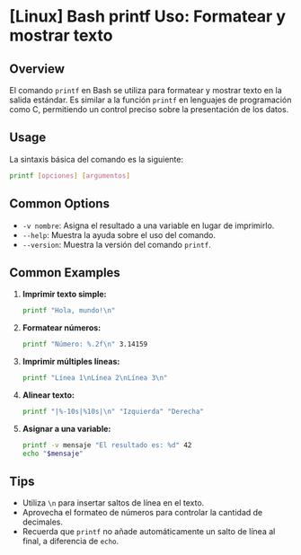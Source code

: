 # [Linux] Bash printf Uso: Formatear y mostrar texto

## Overview
El comando `printf` en Bash se utiliza para formatear y mostrar texto en la salida estándar. Es similar a la función `printf` en lenguajes de programación como C, permitiendo un control preciso sobre la presentación de los datos.

## Usage
La sintaxis básica del comando es la siguiente:

```bash
printf [opciones] [argumentos]
```

## Common Options
- `-v nombre`: Asigna el resultado a una variable en lugar de imprimirlo.
- `--help`: Muestra la ayuda sobre el uso del comando.
- `--version`: Muestra la versión del comando `printf`.

## Common Examples

1. **Imprimir texto simple:**
   ```bash
   printf "Hola, mundo!\n"
   ```

2. **Formatear números:**
   ```bash
   printf "Número: %.2f\n" 3.14159
   ```

3. **Imprimir múltiples líneas:**
   ```bash
   printf "Línea 1\nLínea 2\nLínea 3\n"
   ```

4. **Alinear texto:**
   ```bash
   printf "|%-10s|%10s|\n" "Izquierda" "Derecha"
   ```

5. **Asignar a una variable:**
   ```bash
   printf -v mensaje "El resultado es: %d" 42
   echo "$mensaje"
   ```

## Tips
- Utiliza `\n` para insertar saltos de línea en el texto.
- Aprovecha el formateo de números para controlar la cantidad de decimales.
- Recuerda que `printf` no añade automáticamente un salto de línea al final, a diferencia de `echo`.